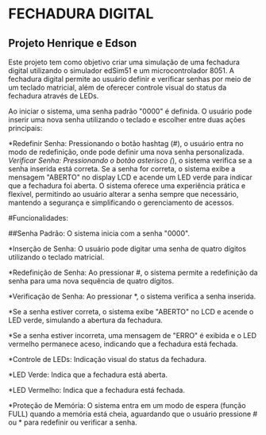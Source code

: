 # FECHADURA DIGITAL
## Projeto Henrique e Edson

Este projeto tem como objetivo criar uma simulação de uma fechadura digital utilizando o simulador edSim51 e um microcontrolador 8051. A fechadura digital permite ao usuário definir e verificar senhas por meio de um teclado matricial, além de oferecer controle visual do status da fechadura através de LEDs.

Ao iniciar o sistema, uma senha padrão "0000" é definida. O usuário pode inserir uma nova senha utilizando o teclado e escolher entre duas ações principais:

*Redefinir Senha: Pressionando o botão hashtag (#), o usuário entra no modo de redefinição, onde pode definir uma nova senha personalizada.
*Verificar Senha: Pressionando o botão asterisco (*), o sistema verifica se a senha inserida está correta. Se a senha for correta, o sistema exibe a mensagem "ABERTO" no display LCD e acende um LED verde para indicar que a fechadura foi aberta.
O sistema oferece uma experiência prática e flexível, permitindo ao usuário alterar a senha sempre que necessário, mantendo a segurança e simplificando o gerenciamento de acessos.

#Funcionalidades:

##Senha Padrão: 
O sistema inicia com a senha "0000".

*Inserção de Senha: O usuário pode digitar uma senha de quatro dígitos utilizando o teclado matricial.

*Redefinição de Senha: Ao pressionar #, o sistema permite a redefinição da senha para uma nova sequência de quatro dígitos.

*Verificação de Senha: Ao pressionar *, o sistema verifica a senha inserida.

*Se a senha estiver correta, o sistema exibe "ABERTO" no LCD e acende o LED verde, simulando a abertura da fechadura.

*Se a senha estiver incorreta, uma mensagem de "ERRO" é exibida e o LED vermelho permanece aceso, indicando que a fechadura está fechada.

*Controle de LEDs: Indicação visual do status da fechadura.

*LED Verde: Indica que a fechadura está aberta.

*LED Vermelho: Indica que a fechadura está fechada.

*Proteção de Memória: O sistema entra em um modo de espera (função FULL) quando a memória está cheia, aguardando que o usuário pressione # ou * para redefinir ou verificar a senha.
